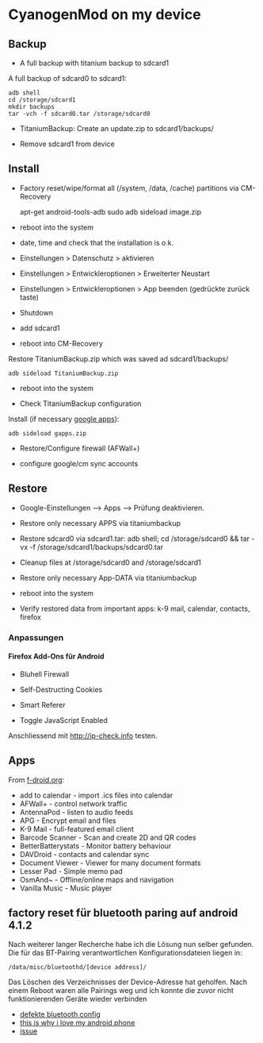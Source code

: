 # CyanogenMod on my device

## Backup

*   A full backup with titanium backup to sdcard1

A full backup of sdcard0 to sdcard1:

	adb shell
	cd /storage/sdcard1
	mkdir backups
	tar -vch -f sdcard0.tar /storage/sdcard0

*   TitaniumBackup: Create an update.zip to sdcard1/backups/

*   Remove sdcard1 from device

## Install

*   Factory reset/wipe/format all (/system, /data, /cache) partitions via CM-Recovery

	apt-get android-tools-adb
	sudo adb sideload image.zip

*   reboot into the system

*   date, time and check that the installation is o.k.

*   Einstellungen \> Datenschutz \> aktivieren

*   Einstellungen \> Entwickleroptionen \> Erweiterter Neustart

*   Einstellungen \> Entwickleroptionen \> App beenden (gedrückte zurück
    taste)

*   Shutdown

*   add sdcard1

*   reboot into CM-Recovery

Restore TitaniumBackup.zip which was saved ad sdcard1/backups/

	adb sideload TitaniumBackup.zip

*   reboot into the system

*   Check TitaniumBackup configuration

Install (if necessary [google apps](https://wiki.cyanogenmod.org/w/Google_Apps)):

	adb sideload gapps.zip

*   Restore/Configure firewall (AFWall+)

*   configure google/cm sync accounts

## Restore

-   Google-Einstellungen –\> Apps –\> Prüfung deaktivieren.

-   Restore only necessary APPS via titaniumbackup

-   Restore sdcard0 via sdcard1.tar: adb shell; cd /storage/sdcard0 &&
    tar -vx -f /storage/sdcard1/backups/sdcard0.tar

-   Cleanup files at /storage/sdcard0 and /storage/sdcard1

-   Restore only necessary App-DATA via titaniumbackup

-   reboot into the system

-   Verify restored data from important apps: k-9 mail, calendar,
    contacts, firefox

### Anpassungen

#### Firefox Add-Ons für Android

-   Bluhell Firewall

-   Self-Destructing Cookies

-   Smart Referer

-   Toggle JavaScript Enabled

Anschliessend mit <http://ip-check.info> testen.

## Apps

From [f-droid.org](http://f-droid.org):

* add to calendar - import .ics files into calendar
* AFWall+ - control network traffic
* AntennaPod - listen to audio feeds
* APG - Encrypt email and files
* K-9 Mail - full-featured email client
* Barcode Scanner - Scan and create 2D and QR codes
* BetterBatterystats - Monitor battery behaviour
* DAVDroid - contacts and calendar sync
* Document Viewer - Viewer for many document formats
* Lesser Pad - Simple memo pad
* OsmAnd~ - Offline/online maps and navigation
* Vanilla Music - Music player


## factory reset für bluetooth paring auf android 4.1.2

Nach weiterer langer Recherche habe ich die Lösung nun selber gefunden.
Die für das BT-Pairing verantwortlichen Konfigurationsdateien liegen in:

    /data/misc/bluetoothd/[device address]/

Das Löschen des Verzeichnisses der Device-Adresse hat geholfen. Nach
einem Reboot waren alle Pairings weg und ich konnte die zuvor nicht
funktionierenden Geräte wieder verbinden

* [defekte bluetooth config](http://www.android-hilfe.de/android-allgemein/158745-defekte-bluetooth-konfiguration.html)
* [this is why i love my android phone](http://sandeep.wordpress.com/2011/07/02/this-is-why-i-love-my-android-phone/)
* [issue](https://code.google.com/p/android/issues/detail?id=24522)

